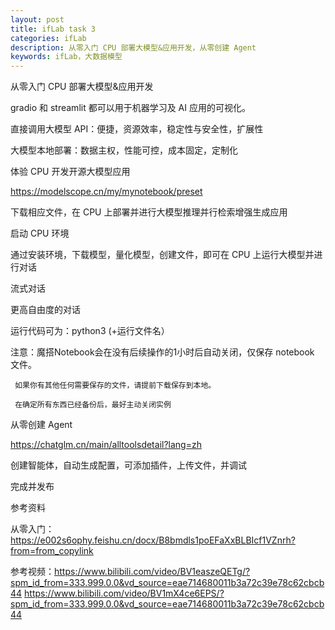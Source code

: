 ```yaml
---
layout: post
title: ifLab task 3
categories: ifLab
description: 从零入门 CPU 部署大模型&应用开发，从零创建 Agent
keywords: ifLab，大数据模型
---
```

从零入门 CPU 部署大模型&应用开发

gradio 和 streamlit 都可以用于机器学习及 AI 应用的可视化。

直接调用大模型 API：便捷，资源效率，稳定性与安全性，扩展性

大模型本地部署：数据主权，性能可控，成本固定，定制化

体验 CPU 开发开源大模型应用

 https://modelscope.cn/my/mynotebook/preset

 下载相应文件，在 CPU 上部署并进行大模型推理并行检索增强生成应用

 启动 CPU 环境

 通过安装环境，下载模型，量化模型，创建文件，即可在 CPU 上运行大模型并进行对话

 流式对话

 更高自由度的对话

运行代码可为：python3 (+运行文件名）

注意：魔搭Notebook会在没有后续操作的1小时后自动关闭，仅保存 notebook 文件。

     如果你有其他任何需要保存的文件，请提前下载保存到本地。

     在确定所有东西已经备份后，最好主动关闭实例

从零创建 Agent

https://chatglm.cn/main/alltoolsdetail?lang=zh

 创建智能体，自动生成配置，可添加插件，上传文件，并调试

 完成并发布

参考资料

从零入门：https://e002s6ophy.feishu.cn/docx/B8bmdls1poEFaXxBLBIcf1VZnrh?from=from_copylink

参考视频：https://www.bilibili.com/video/BV1easzeQETg/?spm_id_from=333.999.0.0&vd_source=eae714680011b3a72c39e78c62cbcb44
         https://www.bilibili.com/video/BV1mX4ce6EPS/?spm_id_from=333.999.0.0&vd_source=eae714680011b3a72c39e78c62cbcb44
         
